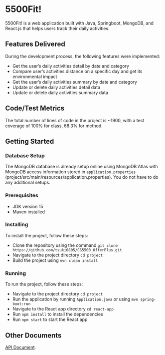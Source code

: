 # 5500Fit!
5500Fit! is a web application built with Java, Springboot, MongoDB, and React.js that helps users track their daily activities.

## Features Delivered
During the development process, the following features were implemented:
- Get the user’s daily activities detail by date and category
- Compare user’s activities distance on a specific day and get its environmental impact
- Get the user’s daily activities summary by date and category
- Update or delete daily activities detail data
- Update or delete daily activities summary data

## Code/Test Metrics
The total number of lines of code in the project is ~1900, with a test coverage of 100% for class, 68.3% for method.

## Getting Started
### Database Setup
The MongoDB database is already setup online using MongoDB Atlas with MongoDB access information stored in `application.properties` (project/src/main/resources/application.properties). You do not have to do any additional setups.

### Prerequisites
- JDK version 15
- Maven installed

### Installing
To install the project, follow these steps:

- Clone the repository using the command `git clone https://github.com/tsuki0805/CS5500_OfferPlus.git`
- Navigate to the project directory `cd project`
- Build the project using `mvn clean install`

### Running
To run the project, follow these steps:

- Navigate to the project directory `cd project`
- Run the application by running `Application.java` or using `mvn spring-boot:run`
- Navigate to the React app directory `cd react-app`
- Run `npm install` to install the dependencies
- Run `npm start` to start the React app

## Other Documents
[API Document](https://docs.google.com/document/d/1VFA4bvL453Qteau0EMPNv3REVsG9eINMTQ-SyOcWflU/edit?usp=sharing).
